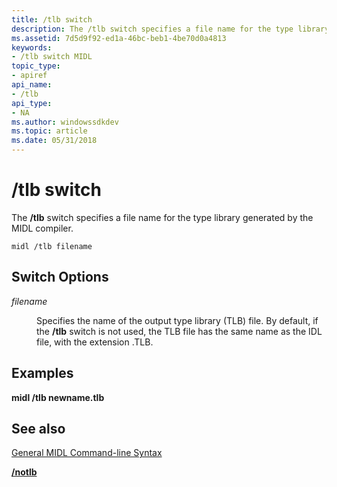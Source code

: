 ```yaml
---
title: /tlb switch
description: The /tlb switch specifies a file name for the type library generated by the MIDL compiler.
ms.assetid: 7d5d9f92-ed1a-46bc-beb1-4be70d0a4813
keywords:
- /tlb switch MIDL
topic_type:
- apiref
api_name:
- /tlb
api_type:
- NA
ms.author: windowssdkdev
ms.topic: article
ms.date: 05/31/2018
---
```


# /tlb switch

The **/tlb** switch specifies a file name for the type library generated by the MIDL compiler.

``` syntax
midl /tlb filename
```

## Switch Options

<dl> <dt>

*filename* 
</dt> <dd>

Specifies the name of the output type library (TLB) file. By default, if the **/tlb** switch is not used, the TLB file has the same name as the IDL file, with the extension .TLB.

</dd> </dl>

## Examples

**midl /tlb newname.tlb**

## See also

<dl> <dt>

[General MIDL Command-line Syntax](general-midl-command-line-syntax.md)
</dt> <dt>

[**/notlb**](-notlb.md)
</dt> </dl>

 

 




